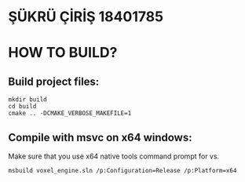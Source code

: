 # ŞÜKRÜ ÇİRİŞ 18401785

# HOW TO BUILD?

## Build project files:

```
mkdir build
cd build
cmake .. -DCMAKE_VERBOSE_MAKEFILE=1
```

## Compile with msvc on x64 windows:

Make sure that you use x64 native tools command prompt for vs.

```
msbuild voxel_engine.sln /p:Configuration=Release /p:Platform=x64
```

